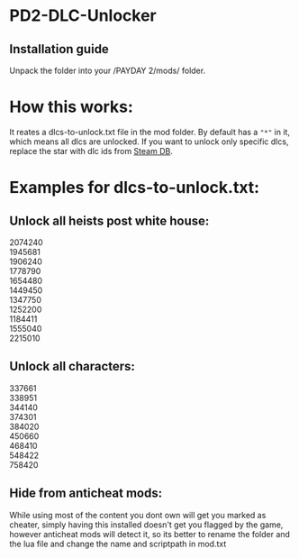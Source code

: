 # PD2-DLC-Unlocker
## Installation guide  
Unpack the folder into your /PAYDAY 2/mods/ folder.

# How this works:

It reates a dlcs-to-unlock.txt file in the mod folder. By default has a `"*"` in it, which means all dlcs are unlocked. If you want to unlock only specific dlcs, replace the star with dlc ids from [Steam DB](https://steamdb.info/app/218620/dlc/).

# Examples for dlcs-to-unlock.txt:

## Unlock all heists post white house:
2074240  
1945681  
1906240  
1778790  
1654480  
1449450  
1347750  
1252200  
1184411  
1555040  
2215010  

## Unlock all characters:
337661  
338951  
344140  
374301  
384020  
450660  
468410  
548422  
758420  

## Hide from anticheat mods:
While using most of the content you dont own will get you marked as cheater, simply having this installed doesn't get you flagged by the game, however anticheat mods will detect it, so its better to rename the folder and the lua file and change the name and scriptpath in mod.txt
